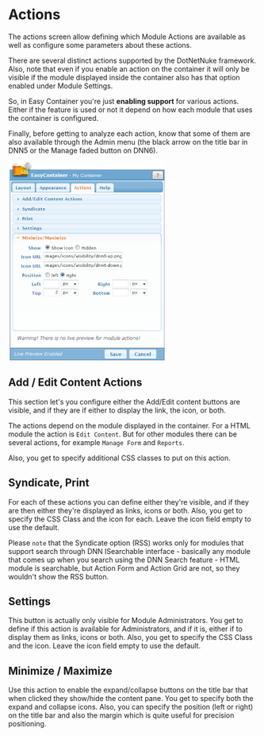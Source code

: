 # Actions

The actions screen allow defining which Module Actions are available as well as configure some parameters about these actions.

There are several distinct actions supported by the DotNetNuke framework. Also, note that even if you enable an action on the container it will only be visible if the module displayed inside the container also has that option enabled under Module Settings.

So, in Easy Container you're just **enabling support** for various actions. Either if the feature is used or not it depend on how each module that uses the container is configured.

Finally, before getting to analyze each action, know that some of them are also available through the Admin menu (the black arrow on the title bar in DNN5 or the Manage faded button on DNN6).

![EC settings](\easy-container\assets\easy-container-settings-actions.png)

## Add / Edit Content Actions

This section let's you configure either the Add/Edit content buttons are visible, and if they are if either to display the link, the icon, or both.

The actions depend on the module displayed in the container. For a HTML module the action is `Edit Content`. But for other modules there can be several actions, for example `Manage Form` and `Reports`.

Also, you get to specify additional CSS classes to put on this action.

## Syndicate, Print

For each of these actions you can define either they're visible, and if they are then either they're displayed as links, icons or both. Also, you get to specify the CSS Class and the icon for each. Leave the icon field empty to use the default.

Please `note` that the Syndicate option (RSS) works only for modules that support search through DNN ISearchable interface - basically any module that comes up when you search using the DNN Search feature - HTML module is searchable, but Action Form and Action Grid are not, so they wouldn't show the RSS button. 

## Settings

This button is actually only visible for Module Administrators. You get to define if this action is available for Administrators, and if it is, either if to display them as links, icons or both. Also, you get to specify the CSS Class and the icon. Leave the icon field empty to use the default.

## Minimize / Maximize

Use this action to enable the expand/collapse buttons on the title bar that when clicked they show/hide the content pane.
You get to specify both the expand and collapse icons. Also, you can specify the position (left or right) on the title bar and also the margin which is quite useful for precision positioning.
